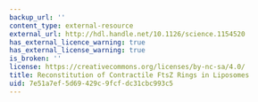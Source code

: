 ```yaml
---
backup_url: ''
content_type: external-resource
external_url: http://hdl.handle.net/10.1126/science.1154520
has_external_licence_warning: true
has_external_license_warning: true
is_broken: ''
license: https://creativecommons.org/licenses/by-nc-sa/4.0/
title: Reconstitution of Contractile FtsZ Rings in Liposomes
uid: 7e51a7ef-5d69-429c-9fcf-dc31cbc993c5
---
```

